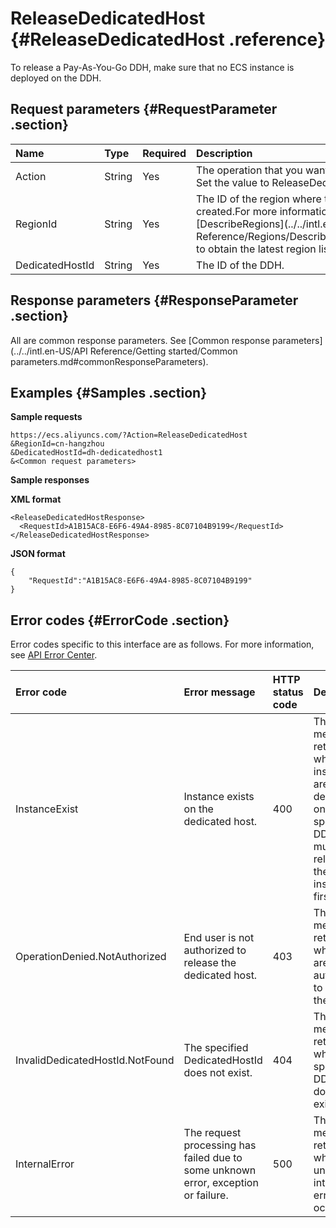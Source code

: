 # ReleaseDedicatedHost {#ReleaseDedicatedHost .reference}

To release a Pay-As-You-Go DDH, make sure that no ECS instance is deployed on the DDH.

## Request parameters {#RequestParameter .section}

|Name|Type|Required|Description|
|:---|:---|:-------|:----------|
|Action|String|Yes|The operation that you want to perform. Set the value to ReleaseDedicatedHost.|
|RegionId|String|Yes|The ID of the region where the DDH is created.For more information, call [DescribeRegions](../../intl.en-US/API Reference/Regions/DescribeRegions.md#) to obtain the latest region list.|
|DedicatedHostId|String|Yes|The ID of the DDH.|

## Response parameters {#ResponseParameter .section}

All are common response parameters. See [Common response parameters](../../intl.en-US/API Reference/Getting started/Common parameters.md#commonResponseParameters).

## Examples {#Samples .section}

**Sample requests** 

```
https://ecs.aliyuncs.com/?Action=ReleaseDedicatedHost
&RegionId=cn-hangzhou
&DedicatedHostId=dh-dedicatedhost1
&<Common request parameters>
```

**Sample responses**

**XML format**

```
<ReleaseDedicatedHostResponse>
  <RequestId>A1B15AC8-E6F6-49A4-8985-8C07104B9199</RequestId>
</ReleaseDedicatedHostResponse>
```

**JSON format**

```
{
    "RequestId":"A1B15AC8-E6F6-49A4-8985-8C07104B9199"
}
```

## Error codes {#ErrorCode .section}

Error codes specific to this interface are as follows. For more information, see [API Error Center](https://error-center.alibabacloud.com/status/product/Ecs).

|Error code|Error message|HTTP status code|Description|
|:---------|:------------|:---------------|:----------|
|InstanceExist|Instance exists on the dedicated host.|400|The error message returned when ECS instances are deployed on the specified DDH. You must release these instances first.|
|OperationDenied.NotAuthorized|End user is not authorized to release the dedicated host.|403|The error message returned when you are not authorized to release the DDH.|
|InvalidDedicatedHostId.NotFound|The specified DedicatedHostId does not exist.|404|The error message returned when the specified DDH ID does not exist.|
|InternalError|The request processing has failed due to some unknown error, exception or failure.|500|The error message returned when an unknown internal error occurs.|

